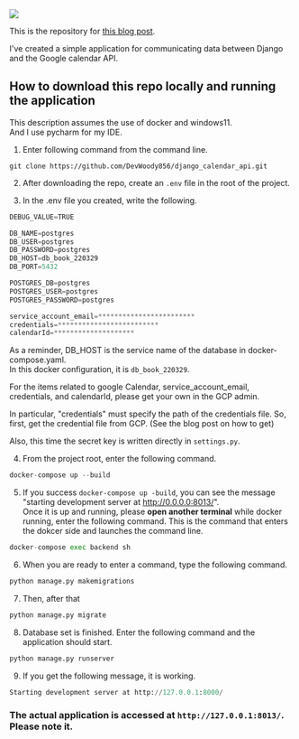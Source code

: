 <img src="https://res.cloudinary.com/dfqctp7bq/image/upload/v1649007894/15_fit1vh.png">

This is the repository for <a href="https://rx-36.life/post/data-communication-between-django-and-google-calendar-api/" target="_blank"><span class="link">this blog post<span></a>.

I've created a simple application for communicating data between Django and the Google calendar API.

## How to download this repo locally and running the application

This description assumes the use of docker and windows11.  
And I use pycharm for my IDE.


1. Enter following command from the command line.
```
git clone https://github.com/DevWoody856/django_calendar_api.git
```

2. After downloading the repo, create an `.env` file in the root of the project.

3. In the .env file you created, write the following.

```python
DEBUG_VALUE=TRUE

DB_NAME=postgres
DB_USER=postgres
DB_PASSWORD=postgres
DB_HOST=db_book_220329
DB_PORT=5432

POSTGRES_DB=postgres
POSTGRES_USER=postgres
POSTGRES_PASSWORD=postgres

service_account_email=************************
credentials=*************************
calendarId=********************
```

As a reminder, DB_HOST is the service name of the database in docker-compose.yaml.  
In this docker configuration, it is `db_book_220329`.

For the items related to google Calendar, service_account_email, credentials, and calendarId, please get your own in the GCP admin.

In particular, "credentials" must specify the path of the credentials file. So, first, get the credential file from GCP.
(See the blog post on how to get)

Also, this time the secret key is written directly in `settings.py`.

4. From the project root, enter the following command.

```python
docker-compose up --build
```

5. If you success `docker-compose up -build`, you can see the message "starting development server at http://0.0.0.0:8013/".   
Once it is up and running, please **open another terminal** while docker running, enter the following command.
This is the command that enters the dokcer side and launches the command line.

```python
docker-compose exec backend sh
```

6. When you are ready to enter a command, type the following command.
```python
python manage.py makemigrations
```

7. Then, after that
```python
python manage.py migrate
```

8. Database set is finished.
Enter the following command and the application should start.
```python
python manage.py runserver
```

9. If  you get the following message, it is working.
```python
Starting development server at http://127.0.0.1:8000/
```

### The actual application is accessed at `http://127.0.0.1:8013/`. Please note it.
